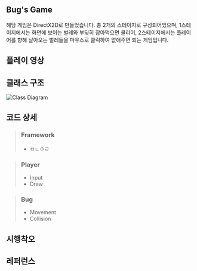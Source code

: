 
Bug's Game
-
해당 게임은 DirectX2D로 만들었습니다.
총 2개의 스테이지로 구성되어있으며, 1스테이지에서는 화면에 보이는 벌레와 부딪혀 잡아먹으면 클리어, 2스테이지에서는 플레이어를 향해 날아오는 벌레들을 마우스로 클릭하여 없애주면 되는 게임입니다.

플레이 영상
-


클래스 구조
-
![Class Diagram](https://github.com/tbvjchvkfl/Personal_Project/assets/137769043/a3b02ea4-32fd-4111-844b-d6827675363a)


코드 상세
-

> ### Framework
>   - ㅁㄴㅇㄹ

> ### Player
>   - Input
>   - Draw

> ### Bug
>   - Movement
>   - Collision


시행착오
-

레퍼런스
-
